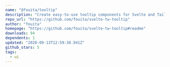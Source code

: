 ```yaml
---
name: "@fouita/tooltip"
description: "Create easy-to-use tooltip components for Svelte and Tailwind CSS projects."
repo_url: "https://github.com/fouita/svelte-tw-tooltip"
author: "fouita"
homepage: "https://github.com/fouita/svelte-tw-tooltip#readme"
downloads: 94
dependents: 1
updated: "2020-09-13T12:59:38.941Z"
github_stars: 5
tags: 
  - ui
---
```

